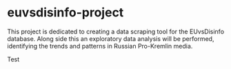 # euvsdisinfo-project
This project is dedicated to creating a data scraping tool for the EUvsDisinfo database. Along side this an exploratory data analysis will be performed, identifying the trends and patterns in Russian Pro-Kremlin media.

Test
